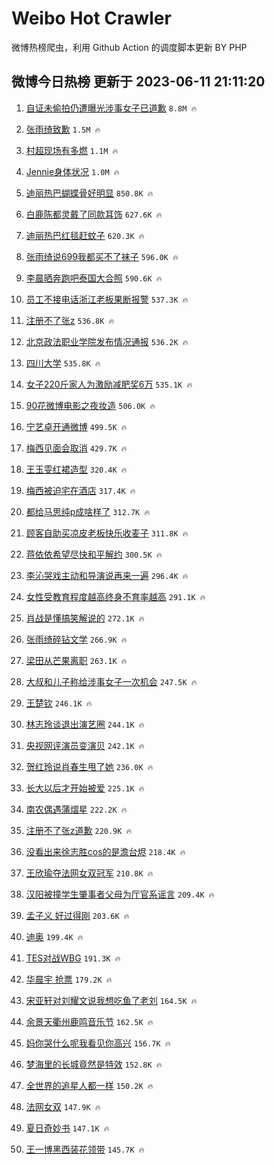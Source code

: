 # Weibo Hot Crawler 



微博热榜爬虫，利用 Github Action 的调度脚本更新 BY PHP 


## 微博今日热榜 更新于 2023-06-11 21:11:20 
1. [自证未偷拍仍遭曝光涉事女子已道歉](https://s.weibo.com/weibo?q=%23%E8%87%AA%E8%AF%81%E6%9C%AA%E5%81%B7%E6%8B%8D%E4%BB%8D%E9%81%AD%E6%9B%9D%E5%85%89%E6%B6%89%E4%BA%8B%E5%A5%B3%E5%AD%90%E5%B7%B2%E9%81%93%E6%AD%89%23&t=31&band_rank=1&Refer=top) `8.8M 🔥` 

1. [张雨绮致歉](https://s.weibo.com/weibo?q=%E5%BC%A0%E9%9B%A8%E7%BB%AE%E8%87%B4%E6%AD%89&t=31&band_rank=2&Refer=top) `1.5M 🔥` 

1. [村超现场有多燃](https://s.weibo.com/weibo?q=%23%E6%9D%91%E8%B6%85%E7%8E%B0%E5%9C%BA%E6%9C%89%E5%A4%9A%E7%87%83%23&t=31&band_rank=3&Refer=top) `1.1M 🔥` 

1. [Jennie身体状况](https://s.weibo.com/weibo?q=%23Jennie%E8%BA%AB%E4%BD%93%E7%8A%B6%E5%86%B5%23&t=31&band_rank=4&Refer=top) `1.0M 🔥` 

1. [迪丽热巴蝴蝶骨好明显](https://s.weibo.com/weibo?q=%23%E8%BF%AA%E4%B8%BD%E7%83%AD%E5%B7%B4%E8%9D%B4%E8%9D%B6%E9%AA%A8%E5%A5%BD%E6%98%8E%E6%98%BE%23&t=31&band_rank=5&Refer=top) `850.8K 🔥` 

1. [白鹿陈都灵戴了同款耳饰](https://s.weibo.com/weibo?q=%23%E7%99%BD%E9%B9%BF%E9%99%88%E9%83%BD%E7%81%B5%E6%88%B4%E4%BA%86%E5%90%8C%E6%AC%BE%E8%80%B3%E9%A5%B0%23&t=31&band_rank=6&Refer=top) `627.6K 🔥` 

1. [迪丽热巴红毯赶蚊子](https://s.weibo.com/weibo?q=%23%E8%BF%AA%E4%B8%BD%E7%83%AD%E5%B7%B4%E7%BA%A2%E6%AF%AF%E8%B5%B6%E8%9A%8A%E5%AD%90%23&t=31&band_rank=7&Refer=top) `620.3K 🔥` 

1. [张雨绮说699我都买不了袜子](https://s.weibo.com/weibo?q=%23%E5%BC%A0%E9%9B%A8%E7%BB%AE%E8%AF%B4699%E6%88%91%E9%83%BD%E4%B9%B0%E4%B8%8D%E4%BA%86%E8%A2%9C%E5%AD%90%23&t=31&band_rank=8&Refer=top) `596.0K 🔥` 

1. [李晨晒奔跑吧泰国大合照](https://s.weibo.com/weibo?q=%23%E6%9D%8E%E6%99%A8%E6%99%92%E5%A5%94%E8%B7%91%E5%90%A7%E6%B3%B0%E5%9B%BD%E5%A4%A7%E5%90%88%E7%85%A7%23&t=31&band_rank=9&Refer=top) `590.6K 🔥` 

1. [员工不接电话浙江老板果断报警](https://s.weibo.com/weibo?q=%23%E5%91%98%E5%B7%A5%E4%B8%8D%E6%8E%A5%E7%94%B5%E8%AF%9D%E6%B5%99%E6%B1%9F%E8%80%81%E6%9D%BF%E6%9E%9C%E6%96%AD%E6%8A%A5%E8%AD%A6%23&t=31&band_rank=10&Refer=top) `537.3K 🔥` 

1. [注册不了张z](https://s.weibo.com/weibo?q=%23%E6%B3%A8%E5%86%8C%E4%B8%8D%E4%BA%86%E5%BC%A0z%23&t=31&band_rank=11&Refer=top) `536.8K 🔥` 

1. [北京政法职业学院发布情况通报](https://s.weibo.com/weibo?q=%23%E5%8C%97%E4%BA%AC%E6%94%BF%E6%B3%95%E8%81%8C%E4%B8%9A%E5%AD%A6%E9%99%A2%E5%8F%91%E5%B8%83%E6%83%85%E5%86%B5%E9%80%9A%E6%8A%A5%23&t=31&band_rank=12&Refer=top) `536.2K 🔥` 

1. [四川大学](https://s.weibo.com/weibo?q=%E5%9B%9B%E5%B7%9D%E5%A4%A7%E5%AD%A6&t=31&band_rank=13&Refer=top) `535.8K 🔥` 

1. [女子220斤家人为激励减肥奖6万](https://s.weibo.com/weibo?q=%23%E5%A5%B3%E5%AD%90220%E6%96%A4%E5%AE%B6%E4%BA%BA%E4%B8%BA%E6%BF%80%E5%8A%B1%E5%87%8F%E8%82%A5%E5%A5%966%E4%B8%87%23&t=31&band_rank=14&Refer=top) `535.1K 🔥` 

1. [90花微博电影之夜妆造](https://s.weibo.com/weibo?q=%2390%E8%8A%B1%E5%BE%AE%E5%8D%9A%E7%94%B5%E5%BD%B1%E4%B9%8B%E5%A4%9C%E5%A6%86%E9%80%A0%23&t=31&band_rank=15&Refer=top) `506.0K 🔥` 

1. [宁艺卓开通微博](https://s.weibo.com/weibo?q=%23%E5%AE%81%E8%89%BA%E5%8D%93%E5%BC%80%E9%80%9A%E5%BE%AE%E5%8D%9A%23&t=31&band_rank=16&Refer=top) `499.5K 🔥` 

1. [梅西见面会取消](https://s.weibo.com/weibo?q=%23%E6%A2%85%E8%A5%BF%E8%A7%81%E9%9D%A2%E4%BC%9A%E5%8F%96%E6%B6%88%23&t=31&band_rank=17&Refer=top) `429.7K 🔥` 

1. [王玉雯红裙造型](https://s.weibo.com/weibo?q=%23%E7%8E%8B%E7%8E%89%E9%9B%AF%E7%BA%A2%E8%A3%99%E9%80%A0%E5%9E%8B%23&t=31&band_rank=18&Refer=top) `320.4K 🔥` 

1. [梅西被迫宅在酒店](https://s.weibo.com/weibo?q=%23%E6%A2%85%E8%A5%BF%E8%A2%AB%E8%BF%AB%E5%AE%85%E5%9C%A8%E9%85%92%E5%BA%97%23&t=31&band_rank=19&Refer=top) `317.4K 🔥` 

1. [都给马思纯p成啥样了](https://s.weibo.com/weibo?q=%23%E9%83%BD%E7%BB%99%E9%A9%AC%E6%80%9D%E7%BA%AFp%E6%88%90%E5%95%A5%E6%A0%B7%E4%BA%86%23&t=31&band_rank=20&Refer=top) `312.7K 🔥` 

1. [顾客自助买凉皮老板快乐收麦子](https://s.weibo.com/weibo?q=%23%E9%A1%BE%E5%AE%A2%E8%87%AA%E5%8A%A9%E4%B9%B0%E5%87%89%E7%9A%AE%E8%80%81%E6%9D%BF%E5%BF%AB%E4%B9%90%E6%94%B6%E9%BA%A6%E5%AD%90%23&t=31&band_rank=21&Refer=top) `311.8K 🔥` 

1. [蒋依依希望尽快和平解约](https://s.weibo.com/weibo?q=%23%E8%92%8B%E4%BE%9D%E4%BE%9D%E5%B8%8C%E6%9C%9B%E5%B0%BD%E5%BF%AB%E5%92%8C%E5%B9%B3%E8%A7%A3%E7%BA%A6%23&t=31&band_rank=22&Refer=top) `300.5K 🔥` 

1. [李沁哭戏主动和导演说再来一遍](https://s.weibo.com/weibo?q=%23%E6%9D%8E%E6%B2%81%E5%93%AD%E6%88%8F%E4%B8%BB%E5%8A%A8%E5%92%8C%E5%AF%BC%E6%BC%94%E8%AF%B4%E5%86%8D%E6%9D%A5%E4%B8%80%E9%81%8D%23&t=31&band_rank=23&Refer=top) `296.4K 🔥` 

1. [女性受教育程度越高终身不育率越高](https://s.weibo.com/weibo?q=%23%E5%A5%B3%E6%80%A7%E5%8F%97%E6%95%99%E8%82%B2%E7%A8%8B%E5%BA%A6%E8%B6%8A%E9%AB%98%E7%BB%88%E8%BA%AB%E4%B8%8D%E8%82%B2%E7%8E%87%E8%B6%8A%E9%AB%98%23&t=31&band_rank=24&Refer=top) `291.1K 🔥` 

1. [肖战是懂搞笑解说的](https://s.weibo.com/weibo?q=%23%E8%82%96%E6%88%98%E6%98%AF%E6%87%82%E6%90%9E%E7%AC%91%E8%A7%A3%E8%AF%B4%E7%9A%84%23&t=31&band_rank=25&Refer=top) `272.1K 🔥` 

1. [张雨绮碎钻文学](https://s.weibo.com/weibo?q=%23%E5%BC%A0%E9%9B%A8%E7%BB%AE%E7%A2%8E%E9%92%BB%E6%96%87%E5%AD%A6%23&t=31&band_rank=26&Refer=top) `266.9K 🔥` 

1. [梁田从芒果离职](https://s.weibo.com/weibo?q=%23%E6%A2%81%E7%94%B0%E4%BB%8E%E8%8A%92%E6%9E%9C%E7%A6%BB%E8%81%8C%23&t=31&band_rank=27&Refer=top) `263.1K 🔥` 

1. [大叔和儿子称给涉事女子一次机会](https://s.weibo.com/weibo?q=%23%E5%A4%A7%E5%8F%94%E5%92%8C%E5%84%BF%E5%AD%90%E7%A7%B0%E7%BB%99%E6%B6%89%E4%BA%8B%E5%A5%B3%E5%AD%90%E4%B8%80%E6%AC%A1%E6%9C%BA%E4%BC%9A%23&t=31&band_rank=28&Refer=top) `247.5K 🔥` 

1. [王楚钦](https://s.weibo.com/weibo?q=%E7%8E%8B%E6%A5%9A%E9%92%A6&t=31&band_rank=29&Refer=top) `246.1K 🔥` 

1. [林志玲谈退出演艺圈](https://s.weibo.com/weibo?q=%23%E6%9E%97%E5%BF%97%E7%8E%B2%E8%B0%88%E9%80%80%E5%87%BA%E6%BC%94%E8%89%BA%E5%9C%88%23&t=31&band_rank=30&Refer=top) `244.1K 🔥` 

1. [央视网评演员变演贝](https://s.weibo.com/weibo?q=%23%E5%A4%AE%E8%A7%86%E7%BD%91%E8%AF%84%E6%BC%94%E5%91%98%E5%8F%98%E6%BC%94%E8%B4%9D%23&t=31&band_rank=31&Refer=top) `242.1K 🔥` 

1. [贺红玲说肖春生甩了她](https://s.weibo.com/weibo?q=%23%E8%B4%BA%E7%BA%A2%E7%8E%B2%E8%AF%B4%E8%82%96%E6%98%A5%E7%94%9F%E7%94%A9%E4%BA%86%E5%A5%B9%23&t=31&band_rank=32&Refer=top) `236.0K 🔥` 

1. [长大以后才开始被爱](https://s.weibo.com/weibo?q=%23%E9%95%BF%E5%A4%A7%E4%BB%A5%E5%90%8E%E6%89%8D%E5%BC%80%E5%A7%8B%E8%A2%AB%E7%88%B1%23&t=31&band_rank=33&Refer=top) `225.1K 🔥` 

1. [南农偶遇蒲熠星](https://s.weibo.com/weibo?q=%23%E5%8D%97%E5%86%9C%E5%81%B6%E9%81%87%E8%92%B2%E7%86%A0%E6%98%9F%23&t=31&band_rank=34&Refer=top) `222.2K 🔥` 

1. [注册不了张z道歉](https://s.weibo.com/weibo?q=%23%E6%B3%A8%E5%86%8C%E4%B8%8D%E4%BA%86%E5%BC%A0z%E9%81%93%E6%AD%89%23&t=31&band_rank=35&Refer=top) `220.9K 🔥` 

1. [没看出来徐志胜cos的是澹台烬](https://s.weibo.com/weibo?q=%23%E6%B2%A1%E7%9C%8B%E5%87%BA%E6%9D%A5%E5%BE%90%E5%BF%97%E8%83%9Ccos%E7%9A%84%E6%98%AF%E6%BE%B9%E5%8F%B0%E7%83%AC%23&t=31&band_rank=36&Refer=top) `218.4K 🔥` 

1. [王欣瑜夺法网女双冠军](https://s.weibo.com/weibo?q=%23%E7%8E%8B%E6%AC%A3%E7%91%9C%E5%A4%BA%E6%B3%95%E7%BD%91%E5%A5%B3%E5%8F%8C%E5%86%A0%E5%86%9B%23&t=31&band_rank=37&Refer=top) `210.8K 🔥` 

1. [汉阳被撞学生肇事者父母为厅官系谣言](https://s.weibo.com/weibo?q=%23%E6%B1%89%E9%98%B3%E8%A2%AB%E6%92%9E%E5%AD%A6%E7%94%9F%E8%82%87%E4%BA%8B%E8%80%85%E7%88%B6%E6%AF%8D%E4%B8%BA%E5%8E%85%E5%AE%98%E7%B3%BB%E8%B0%A3%E8%A8%80%23&t=31&band_rank=38&Refer=top) `209.4K 🔥` 

1. [孟子义 好过得刚](https://s.weibo.com/weibo?q=%E5%AD%9F%E5%AD%90%E4%B9%89%20%E5%A5%BD%E8%BF%87%E5%BE%97%E5%88%9A&t=31&band_rank=39&Refer=top) `203.6K 🔥` 

1. [迪奥](https://s.weibo.com/weibo?q=%E8%BF%AA%E5%A5%A5&t=31&band_rank=40&Refer=top) `199.4K 🔥` 

1. [TES对战WBG](https://s.weibo.com/weibo?q=%23TES%E5%AF%B9%E6%88%98WBG%23&t=31&band_rank=41&Refer=top) `191.3K 🔥` 

1. [华晨宇 抢票](https://s.weibo.com/weibo?q=%E5%8D%8E%E6%99%A8%E5%AE%87%20%E6%8A%A2%E7%A5%A8&t=31&band_rank=42&Refer=top) `179.2K 🔥` 

1. [宋亚轩对刘耀文说我想吃鱼了老刘](https://s.weibo.com/weibo?q=%23%E5%AE%8B%E4%BA%9A%E8%BD%A9%E5%AF%B9%E5%88%98%E8%80%80%E6%96%87%E8%AF%B4%E6%88%91%E6%83%B3%E5%90%83%E9%B1%BC%E4%BA%86%E8%80%81%E5%88%98%23&t=31&band_rank=43&Refer=top) `164.5K 🔥` 

1. [余景天衢州鹿鸣音乐节](https://s.weibo.com/weibo?q=%E4%BD%99%E6%99%AF%E5%A4%A9%E8%A1%A2%E5%B7%9E%E9%B9%BF%E9%B8%A3%E9%9F%B3%E4%B9%90%E8%8A%82&t=31&band_rank=44&Refer=top) `162.5K 🔥` 

1. [妈你哭什么呢我看见你高兴](https://s.weibo.com/weibo?q=%23%E5%A6%88%E4%BD%A0%E5%93%AD%E4%BB%80%E4%B9%88%E5%91%A2%E6%88%91%E7%9C%8B%E8%A7%81%E4%BD%A0%E9%AB%98%E5%85%B4%23&t=31&band_rank=45&Refer=top) `156.7K 🔥` 

1. [梦海里的长城竟然是特效](https://s.weibo.com/weibo?q=%23%E6%A2%A6%E6%B5%B7%E9%87%8C%E7%9A%84%E9%95%BF%E5%9F%8E%E7%AB%9F%E7%84%B6%E6%98%AF%E7%89%B9%E6%95%88%23&t=31&band_rank=46&Refer=top) `152.8K 🔥` 

1. [全世界的追星人都一样](https://s.weibo.com/weibo?q=%23%E5%85%A8%E4%B8%96%E7%95%8C%E7%9A%84%E8%BF%BD%E6%98%9F%E4%BA%BA%E9%83%BD%E4%B8%80%E6%A0%B7%23&t=31&band_rank=47&Refer=top) `150.2K 🔥` 

1. [法网女双](https://s.weibo.com/weibo?q=%E6%B3%95%E7%BD%91%E5%A5%B3%E5%8F%8C&t=31&band_rank=48&Refer=top) `147.9K 🔥` 

1. [夏日奇妙书](https://s.weibo.com/weibo?q=%E5%A4%8F%E6%97%A5%E5%A5%87%E5%A6%99%E4%B9%A6&t=31&band_rank=49&Refer=top) `147.1K 🔥` 

1. [王一博黑西装花领带](https://s.weibo.com/weibo?q=%23%E7%8E%8B%E4%B8%80%E5%8D%9A%E9%BB%91%E8%A5%BF%E8%A3%85%E8%8A%B1%E9%A2%86%E5%B8%A6%23&t=31&band_rank=50&Refer=top) `145.7K 🔥` 


